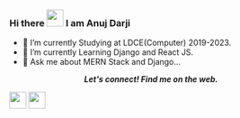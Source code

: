 ### Hi there <img src="https://raw.githubusercontent.com/MartinHeinz/MartinHeinz/master/wave.gif" width="30px"> I am Anuj Darji

<!--
**anujdarji2001/anujdarji2001** is a ✨ _special_ ✨ repository because its `README.md` (this file) appears on your GitHub profile.
-->

<!-- Here are some ideas to get you started: -->

- 🌱 I’m currently Studying at LDCE(Computer) 2019-2023.
- 🔭 I’m currently Learning Django and React JS.
- 💬 Ask me about MERN Stack and Django...

<!-- - 👯 I’m looking to collaborate on ... -->
<!-- - 🤔 I’m looking for help with ... -->
<!-- - 😄 Pronouns: ...
- ⚡ Fun fact: ... -->

<p align="center">
  <b><i>Let's connect! Find me on the web.</i></b>

 
  [<img height="30" src = "https://img.shields.io/badge/gmail-c14438?&style=for-the-badge&logo=gmail&logoColor=white">][gmail] 
  [<img height="30" src="https://img.shields.io/badge/linkedin-blue.svg?&style=for-the-badge&logo=linkedin&logoColor=white" />][LinkedIn]
</p>

[gmail]: mailto:anujdarji2001@gmail.com
[linkedin]: https://www.linkedin.com/in/anuj-darji-6727b01b0/
